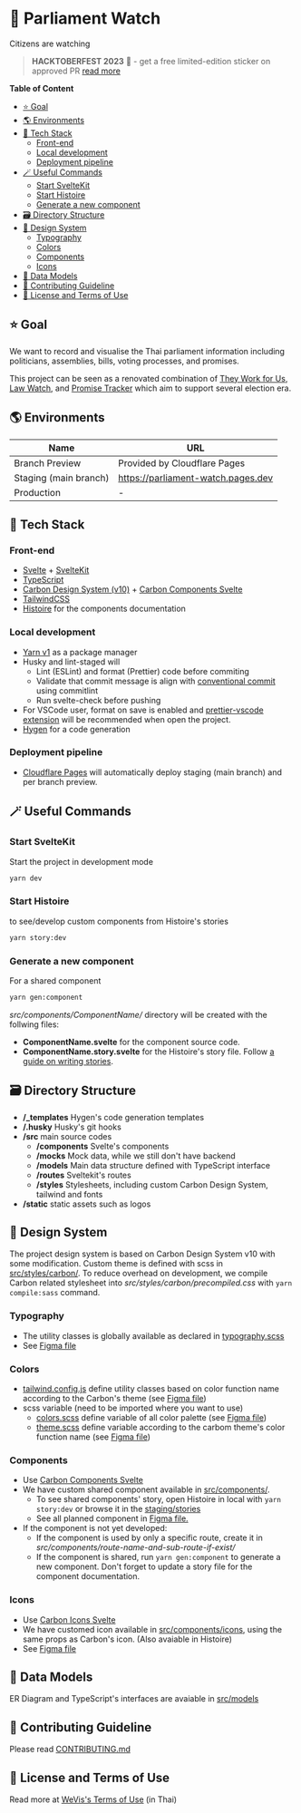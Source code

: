 # 👀 Parliament Watch

Citizens are watching

> **HACKTOBERFEST 2023** 🎉 - get a free limited-edition sticker on approved PR [read more](https://www.facebook.com/wevisdemo/posts/pfbid0nhDdBgYsDqmfTN3mf3TQLQ1zPDcksUi7HM6zSysGCynu3m69GnxPBs7LRmuybw8Xl)

**Table of Content**

<!-- START doctoc generated TOC please keep comment here to allow auto update -->
<!-- DON'T EDIT THIS SECTION, INSTEAD RE-RUN doctoc TO UPDATE -->

- [⭐ Goal](#-goal)
- [🌎 Environments](#-environments)
- [🍱 Tech Stack](#-tech-stack)
  - [Front-end](#front-end)
  - [Local development](#local-development)
  - [Deployment pipeline](#deployment-pipeline)
- [🪄 Useful Commands](#-useful-commands)
  - [Start SvelteKit](#start-sveltekit)
  - [Start Histoire](#start-histoire)
  - [Generate a new component](#generate-a-new-component)
- [🗃️ Directory Structure](#-directory-structure)
- [🍭 Design System](#-design-system)
  - [Typography](#typography)
  - [Colors](#colors)
  - [Components](#components)
  - [Icons](#icons)
- [💾 Data Models](#-data-models)
- [🤝 Contributing Guideline](#-contributing-guideline)
- [📜 License and Terms of Use](#-license-and-terms-of-use)

<!-- END doctoc generated TOC please keep comment here to allow auto update -->

## ⭐ Goal

We want to record and visualise the Thai parliament information including politicians, assemblies, bills, voting processes, and promises.

This project can be seen as a renovated combination of [They Work for Us](https://github.com/wevisdemo/they-work-for-us), [Law Watch](https://github.com/wevisdemo/law-watch), and [Promise Tracker](https://github.com/wevisdemo/promise-tracker) which aim to support several election era.

## 🌎 Environments

| Name                  | URL                                |
| --------------------- | ---------------------------------- |
| Branch Preview        | Provided by Cloudflare Pages       |
| Staging (main branch) | https://parliament-watch.pages.dev |
| Production            | -                                  |

## 🍱 Tech Stack

### Front-end

- [Svelte](https://svelte.dev) + [SvelteKit](https://kit.svelte.dev)
- [TypeScript](https://www.typescriptlang.org/)
- [Carbon Design System (v10)](https://v10.carbondesignsystem.com) + [Carbon Components Svelte](https://carbon-components-svelte.onrender.com)
- [TailwindCSS](https://tailwindcss.com)
- [Histoire](https://histoire.dev/) for the components documentation

### Local development

- [Yarn v1](https://classic.yarnpkg.com) as a package manager
- Husky and lint-staged will
  - Lint (ESLint) and format (Prettier) code before commiting
  - Validate that commit message is align with [conventional commit](https://www.conventionalcommits.org/en/v1.0.0/) using commitlint
  - Run svelte-check before pushing
- For VSCode user, format on save is enabled and [prettier-vscode extension](https://marketplace.visualstudio.com/items?itemName=esbenp.prettier-vscode) will be recommended when open the project.
- [Hygen](http://www.hygen.io) for a code generation

### Deployment pipeline

- [Cloudflare Pages](https://pages.cloudflare.com) will automatically deploy staging (main branch) and per branch preview.

## 🪄 Useful Commands

### Start SvelteKit

Start the project in development mode

```bash
yarn dev
```

### Start Histoire

to see/develop custom components from Histoire's stories

```bash
yarn story:dev
```

### Generate a new component

For a shared component

```bash
yarn gen:component
```

_src/components/ComponentName/_ directory will be created with the follwing files:

- **ComponentName.svelte** for the component source code.
- **ComponentName.story.svelte** for the Histoire's story file. Follow [a guide on writing stories](https://histoire.dev/guide/svelte3/stories.html).

## 🗃️ Directory Structure

- **/\_templates** Hygen's code generation templates
- **/.husky** Husky's git hooks
- **/src** main source codes
  - **/components** Svelte's components
  - **/mocks** Mock data, while we still don't have backend
  - **/models** Main data structure defined with TypeScript interface
  - **/routes** Sveltekit's routes
  - **/styles** Stylesheets, including custom Carbon Design System, tailwind and fonts
- **/static** static assets such as logos

## 🍭 Design System

The project design system is based on Carbon Design System v10 with some modification. Custom theme is defined with scss in [src/styles/carbon/](src/styles/carbon/). To reduce overhead on development, we compile Carbon related stylesheet into _src/styles/carbon/precompiled.css_ with `yarn compile:sass` command.

### Typography

- The utility classes is globally available as declared in [typography.scss](src/styles/typography.scss)
- See [Figma file](<https://www.figma.com/file/wydykFjb2U2SLFIz5YmiE8/(v11)-Text-Styles---IBM-Design-Language-(Community)>)

### Colors

- [tailwind.config.js](tailwind.config.js) define utility classes based on color function name according to the Carbon's theme (see [Figma file](<https://www.figma.com/file/JhpIXQHbn07yn2GVD806dA/(v10)-White-Theme---Carbon-Design-System-(Community)>))
- scss variable (need to be imported where you want to use)
  - [colors.scss](src/styles/carbon/colors.scss) define variable of all color palette (see [Figma file](<https://www.figma.com/file/DLpm4GWpqa1BUEWApXGeGc/Color-Styles---IBM-Design-Language-(Community)>))
  - [theme.scss](src/styles/carbon/theme.scss) define variable according to the carbom theme's color function name (see [Figma file](<https://www.figma.com/file/JhpIXQHbn07yn2GVD806dA/(v10)-White-Theme---Carbon-Design-System-(Community)?node-id=169%3A0>))

### Components

- Use [Carbon Components Svelte](https://carbon-components-svelte.onrender.com)
- We have custom shared component available in [src/components/](src/components/).
  - To see shared components' story, open Histoire in local with `yarn story:dev` or browse it in the [staging/stories](https://parliament-watch.pages.dev/stories)
  - See all planned component in [Figma file.](https://www.figma.com/file/cdtZnPegHm5CGHWqIND5Im/Design_Phase01?node-id=40%3A67247)
- If the component is not yet developed:
  - If the component is used by only a specific route, create it in _src/components/route-name-and-sub-route-if-exist/_
  - If the component is shared, run `yarn gen:component` to generate a new component. Don't forget to update a story file for the component documentation.

### Icons

- Use [Carbon Icons Svelte](https://carbon-icons-svelte.onrender.com)
- We have customed icon available in [src/components/icons](src/components/icons), using the same props as Carbon's icon. (Also avaiable in Histoire)
- See [Figma file](<https://www.figma.com/file/TUob8dLak4FMugrqMQRm3R/Icons---IBM-Design-Language-(Community)>)

## 💾 Data Models

ER Diagram and TypeScript's interfaces are avaiable in [src/models](src/models)

## 🤝 Contributing Guideline

Please read [CONTRIBUTING.md](CONTRIBUTING.md)

## 📜 License and Terms of Use

Read more at [WeVis's Terms of Use](https://wevis.info/terms-of-use/) (in Thai)
